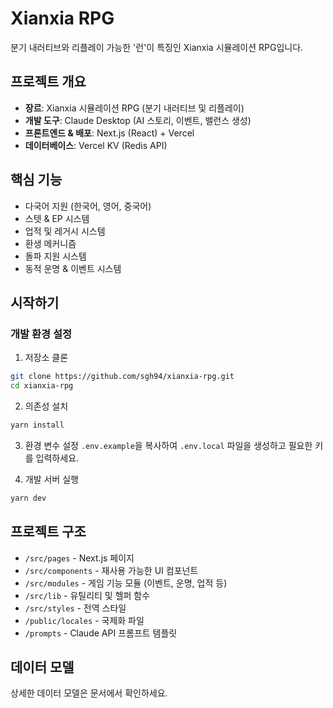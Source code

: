 # Xianxia RPG

분기 내러티브와 리플레이 가능한 '런'이 특징인 Xianxia 시뮬레이션 RPG입니다.

## 프로젝트 개요

- **장르**: Xianxia 시뮬레이션 RPG (분기 내러티브 및 리플레이)
- **개발 도구**: Claude Desktop (AI 스토리, 이벤트, 밸런스 생성)
- **프론트엔드 & 배포**: Next.js (React) + Vercel
- **데이터베이스**: Vercel KV (Redis API)

## 핵심 기능

- 다국어 지원 (한국어, 영어, 중국어)
- 스텟 & EP 시스템
- 업적 및 레거시 시스템
- 환생 메커니즘
- 돌파 지원 시스템
- 동적 운명 & 이벤트 시스템

## 시작하기

### 개발 환경 설정

1. 저장소 클론
```bash
git clone https://github.com/sgh94/xianxia-rpg.git
cd xianxia-rpg
```

2. 의존성 설치
```bash
yarn install
```

3. 환경 변수 설정
`.env.example`을 복사하여 `.env.local` 파일을 생성하고 필요한 키를 입력하세요.

4. 개발 서버 실행
```bash
yarn dev
```

## 프로젝트 구조

- `/src/pages` - Next.js 페이지
- `/src/components` - 재사용 가능한 UI 컴포넌트
- `/src/modules` - 게임 기능 모듈 (이벤트, 운명, 업적 등)
- `/src/lib` - 유틸리티 및 헬퍼 함수
- `/src/styles` - 전역 스타일
- `/public/locales` - 국제화 파일
- `/prompts` - Claude API 프롬프트 템플릿

## 데이터 모델

상세한 데이터 모델은 문서에서 확인하세요.